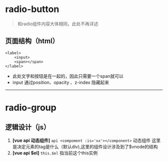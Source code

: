 # radio-button
> 和radio组件内容大体相同，此处不再详述

## 页面结构（html）

```
<label>
    <input>
    <span></span>
</label>
```
* 此处文字和按钮是在一起的，因此只需要一个span就可以
* input 通过position、opacity 、z-index 隐藏起来
---
# radio-group
## 逻辑设计（js）
1. __[vue api 动态组件]__ `api <compoment :is='xx'></component>` 动态组件 这里是决定<el-radio-group>元素的tag是什么（默认div),这里的组件设计涉及到了$vnode的结构
2. __[vue api \$el]__  `this.$el` 指当前这个this实例


